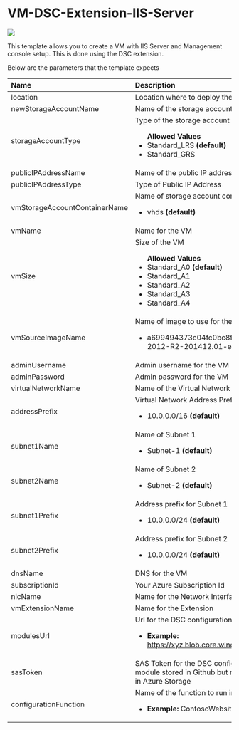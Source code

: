 # VM-DSC-Extension-IIS-Server

<a href="https://portal.azure.com/#create/Microsoft.Template/uri/https%3A%2F%2Fraw.githubusercontent.com%2FAzure%2Fazure-quickstart-templates%2Fmaster%2Fdsc-extension-iis-server-windows-vm%2Fazuredeploy.json" target="_blank">
    <img src="http://azuredeploy.net/deploybutton.png"/>
</a>

This template allows you to create a VM with IIS Server and Management console setup. This is done using the DSC extension.

Below are the parameters that the template expects

| Name   | Description    |
|:--- |:---|
| location  | Location where to deploy the resource  |
| newStorageAccountName    | Name of the storage account to create    |
| storageAccountType      | Type of the storage account <br> <ul>**Allowed Values**<li>Standard_LRS **(default)**</li><li>Standard_GRS</li></ul> |
| publicIPAddressName | Name of the public IP address to create |
| publicIPAddressType | Type of Public IP Address |
| vmStorageAccountContainerName | Name of storage account container for the VM <br> <ul><li>vhds **(default)**</li></ul>|
| vmName | Name for the VM |
| vmSize | Size of the VM <br> <ul>**Allowed Values**<li>Standard_A0 **(default)**</li><li>Standard_A1</li><li>Standard_A2</li><li>Standard_A3</li><li>Standard_A4</li></ul>|
| vmSourceImageName | Name of image to use for the VM <br> <ul><li>a699494373c04fc0bc8f2bb1389d6106__Windows-Server-2012-R2-201412.01-en.us-127GB.vhd **(default)**</li></ul>|
| adminUsername | Admin username for the VM |
| adminPassword | Admin password for the VM |
| virtualNetworkName | Name of the Virtual Network |
| addressPrefix | Virtual Network Address Prefix <br> <ul><li>10.0.0.0/16 **(default)**</li></ul> |
| subnet1Name | Name of Subnet 1 <br> <ul><li>Subnet-1 **(default)**</li></ul> |
| subnet2Name | Name of Subnet 2 <br> <ul><li>Subnet-2 **(default)**</li></ul> |
| subnet1Prefix | Address prefix for Subnet 1 <br> <ul><li>10.0.0.0/24 **(default)**</li></ul> |
| subnet2Prefix | Address prefix for Subnet 2 <br> <ul><li>10.0.0.0/24 **(default)**</li></ul> |
| dnsName | DNS for the VM |
| subscriptionId | Your Azure Subscription Id |
| nicName | Name for the Network Interface |
| vmExtensionName | Name for the Extension |
| modulesUrl | Url for the DSC configuration module <br> <ul> <li><b>Example:</b> https://xyz.blob.core.windows.net/abc/ContosoWebsite.ps1.zip</li></ul>|
| sasToken | SAS Token for the DSC configuration module. Empty for DSC module stored in Github but required for DSC config module stored in Azure Storage|
| configurationFunction | Name of the function to run in the DSC configuration <br> <ul> <li><b>Example:</b> ContosoWebsite.ps1\\ContosoWebsite </li></ul> |
